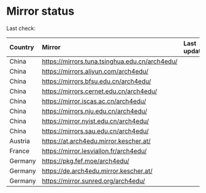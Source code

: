 <script src="./time.js"></script>
# Mirror status
Last check: <script type="text/javascript">localize(1716527923.1384573);</script>

|Country|Mirror|Last update|
|:------|:-----|:----------|
|China|https://mirrors.tuna.tsinghua.edu.cn/arch4edu/|<script type="text/javascript">localize(1716489222);</script>|
|China|https://mirrors.aliyun.com/arch4edu/|<script type="text/javascript">localize(1716489222);</script>|
|China|https://mirrors.bfsu.edu.cn/arch4edu/|<script type="text/javascript">localize(1716489222);</script>|
|China|https://mirrors.cernet.edu.cn/arch4edu/|<script type="text/javascript">localize(1716489222);</script>|
|China|https://mirror.iscas.ac.cn/arch4edu/|<script type="text/javascript">localize(1716489222);</script>|
|China|https://mirrors.nju.edu.cn/arch4edu/|<script type="text/javascript">localize(1716489222);</script>|
|China|https://mirror.nyist.edu.cn/arch4edu/|<script type="text/javascript">localize(1716446038);</script>|
|China|https://mirrors.sau.edu.cn/arch4edu/|<script type="text/javascript">localize(1716489222);</script>|
|Austria|https://at.arch4edu.mirror.kescher.at/|<script type="text/javascript">localize(1716489222);</script>|
|France|https://mirror.lesviallon.fr/arch4edu/|<script type="text/javascript">localize(1716489222);</script>|
|Germany|https://pkg.fef.moe/arch4edu/|<script type="text/javascript">localize(1716489222);</script>|
|Germany|https://de.arch4edu.mirror.kescher.at/|<script type="text/javascript">localize(1716489222);</script>|
|Germany|https://mirror.sunred.org/arch4edu/|<script type="text/javascript">localize(1716489222);</script>|

<script src="./tablefilter/tablefilter.js"></script>
<script src="./table.js"></script>